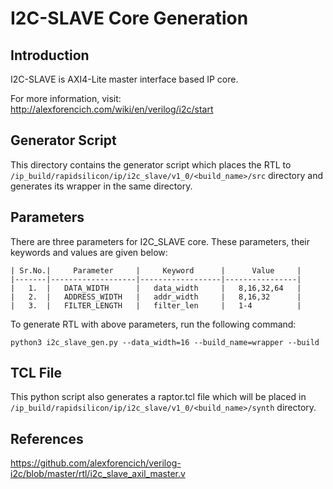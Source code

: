 # I2C-SLAVE Core Generation 

## Introduction
I2C-SLAVE is AXI4-Lite master interface based IP core.

For more information, visit: http://alexforencich.com/wiki/en/verilog/i2c/start

## Generator Script
This directory contains the generator script which places the RTL to `/ip_build/rapidsilicon/ip/i2c_slave/v1_0/<build_name>/src` directory and generates its wrapper in the same directory. 

## Parameters
There are three parameters for I2C_SLAVE core. These parameters, their keywords and values are given below:

    | Sr.No.|     Parameter     |     Keyword      |      Value     |
    |-------|-------------------|------------------|----------------|
    |   1.  |   DATA_WIDTH      |   data_width     |   8,16,32,64   |
    |   2.  |   ADDRESS_WIDTH   |   addr_width     |   8,16,32      |
    |   3.  |   FILTER_LENGTH   |   filter_len     |   1-4          |



To generate RTL with above parameters, run the following command:
```
python3 i2c_slave_gen.py --data_width=16 --build_name=wrapper --build
```

## TCL File 
This python script also generates a raptor.tcl file which will be placed in `/ip_build/rapidsilicon/ip/i2c_slave/v1_0/<build_name>/synth` directory.

## References

https://github.com/alexforencich/verilog-i2c/blob/master/rtl/i2c_slave_axil_master.v